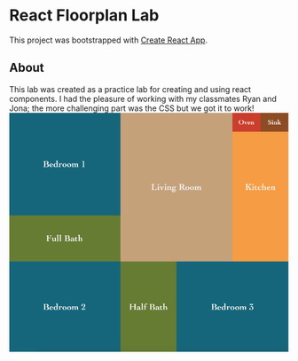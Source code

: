 # React Floorplan Lab

This project was bootstrapped with [Create React App](https://github.com/facebook/create-react-app).

## About
This lab was created as a practice lab for creating and using react components. I had the pleasure of working with my classmates Ryan and Jona; the more challenging part was the CSS but we got it to work!
![Floorplan](public/Screen%20Shot%202022-03-20%20at%202.19.04%20PM.png)

